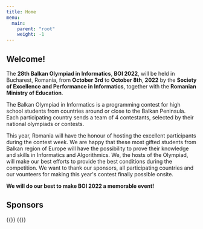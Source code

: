 ```yaml
---
title: Home
menu:
  main:
    parent: "root"
    weight: -1
---
```


<script type="application/ld+json">
{
  "@context": "https://schema.org",
  "@type": "Event",
  "name": "Balkan Olympiad in Informatics",
  "startDate": "2022-10-03",
  "endDate": "2022-10-08",
  "eventAttendanceMode": "https://schema.org/OfflineEventAttendanceMode",
  "eventStatus": "https://schema.org/EventScheduled",
  "location": {
    "@type": "Place",
    "name": "Bucharest",
    "address": {
      "@type": "PostalAddress",
      "addressLocality": "Bucharest",
      "addressCountry": "RO"
    }
  },
  "image": "https://boi2022.lbi.ro/assets/splash.png",
  "description": "The Balkan Olympiad in Informatics is a programming contest for high school students from countries around or close to the Balkan Peninsula. Each participating country sends a team of 4 contestants, selected by their national olympiads or contests.",
  "organizer": [
    {
      "@type": "Organization",
      "name": "Society of Excellence and Performance in Informatics",
      "url": "https://sepi.ro"
    },
    {
      "@type": "Organization",
      "name": "Ministry of Education",
      "url": "https://edu.ro"
    }
  ]
}
</script>

## Welcome!

The **28th Balkan Olympiad in Informatics**, **BOI 2022**, will be held
in Bucharest, Romania, from **October 3rd** to **October 8th**, **2022** by the
**Society of Excellence and Performance in Informatics**, together with the
**Romanian Ministry of Education**.

The Balkan Olympiad in Informatics is a programming contest for high school
students from countries around or close to the Balkan Peninsula. Each
participating country sends a team of 4 contestants, selected by their national
olympiads or contests.

This year, Romania will have the honour of hosting the excellent participants
during the contest week. We are happy that these most gifted students from
Balkan region of Europe will have the possibility to prove their knowledge and
skills in Informatics and Algorithmics. We, the hosts of the Olympiad, will
make our best efforts to provide the best conditions during the competition.
We want to thank our sponsors, all participating countries and our vounteers
for making this year's contest finally possible onsite.

**We will do our best to make BOI 2022 a memorable event!**

<!-- ## Organisers

<div class="auto-scroll">
	<div class="movable">
		{{<images class="logo" path="assets/organisers/">}}
		{{<images class="logo" path="assets/organisers/">}}
	</div>
</div> -->

## Sponsors

<div class="auto-scroll">
	<div class="movable">
		{{<images class="logo" path="/organisers/*" type="logo" size="x240" >}}
		{{<images class="logo" path="/organisers/*" type="logo" size="x240" >}}
	</div>
</div>
